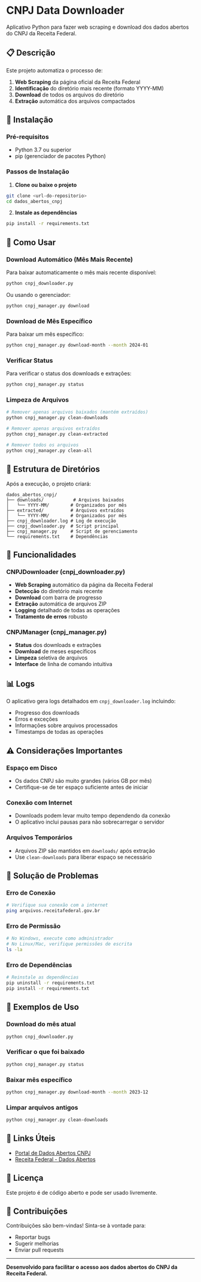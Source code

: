 # CNPJ Data Downloader

Aplicativo Python para fazer web scraping e download dos dados abertos do CNPJ da Receita Federal.

## 📋 Descrição

Este projeto automatiza o processo de:
1. **Web Scraping** da página oficial da Receita Federal
2. **Identificação** do diretório mais recente (formato YYYY-MM)
3. **Download** de todos os arquivos do diretório
4. **Extração** automática dos arquivos compactados

## 🚀 Instalação

### Pré-requisitos
- Python 3.7 ou superior
- pip (gerenciador de pacotes Python)

### Passos de Instalação

1. **Clone ou baixe o projeto**
```bash
git clone <url-do-repositorio>
cd dados_abertos_cnpj
```

2. **Instale as dependências**
```bash
pip install -r requirements.txt
```

## 📖 Como Usar

### Download Automático (Mês Mais Recente)

Para baixar automaticamente o mês mais recente disponível:

```bash
python cnpj_downloader.py
```

Ou usando o gerenciador:

```bash
python cnpj_manager.py download
```

### Download de Mês Específico

Para baixar um mês específico:

```bash
python cnpj_manager.py download-month --month 2024-01
```

### Verificar Status

Para verificar o status dos downloads e extrações:

```bash
python cnpj_manager.py status
```

### Limpeza de Arquivos

```bash
# Remover apenas arquivos baixados (mantém extraídos)
python cnpj_manager.py clean-downloads

# Remover apenas arquivos extraídos
python cnpj_manager.py clean-extracted

# Remover todos os arquivos
python cnpj_manager.py clean-all
```

## 📁 Estrutura de Diretórios

Após a execução, o projeto criará:

```
dados_abertos_cnpj/
├── downloads/           # Arquivos baixados
│   └── YYYY-MM/        # Organizados por mês
├── extracted/          # Arquivos extraídos
│   └── YYYY-MM/        # Organizados por mês
├── cnpj_downloader.log # Log de execução
├── cnpj_downloader.py  # Script principal
├── cnpj_manager.py     # Script de gerenciamento
└── requirements.txt    # Dependências
```

## 🔧 Funcionalidades

### CNPJDownloader (cnpj_downloader.py)
- **Web Scraping** automático da página da Receita Federal
- **Detecção** do diretório mais recente
- **Download** com barra de progresso
- **Extração** automática de arquivos ZIP
- **Logging** detalhado de todas as operações
- **Tratamento de erros** robusto

### CNPJManager (cnpj_manager.py)
- **Status** dos downloads e extrações
- **Download** de meses específicos
- **Limpeza** seletiva de arquivos
- **Interface** de linha de comando intuitiva

## 📊 Logs

O aplicativo gera logs detalhados em `cnpj_downloader.log` incluindo:
- Progresso dos downloads
- Erros e exceções
- Informações sobre arquivos processados
- Timestamps de todas as operações

## ⚠️ Considerações Importantes

### Espaço em Disco
- Os dados CNPJ são muito grandes (vários GB por mês)
- Certifique-se de ter espaço suficiente antes de iniciar

### Conexão com Internet
- Downloads podem levar muito tempo dependendo da conexão
- O aplicativo inclui pausas para não sobrecarregar o servidor

### Arquivos Temporários
- Arquivos ZIP são mantidos em `downloads/` após extração
- Use `clean-downloads` para liberar espaço se necessário

## 🐛 Solução de Problemas

### Erro de Conexão
```bash
# Verifique sua conexão com a internet
ping arquivos.receitafederal.gov.br
```

### Erro de Permissão
```bash
# No Windows, execute como administrador
# No Linux/Mac, verifique permissões de escrita
ls -la
```

### Erro de Dependências
```bash
# Reinstale as dependências
pip uninstall -r requirements.txt
pip install -r requirements.txt
```

## 📝 Exemplos de Uso

### Download do mês atual
```bash
python cnpj_downloader.py
```

### Verificar o que foi baixado
```bash
python cnpj_manager.py status
```

### Baixar mês específico
```bash
python cnpj_manager.py download-month --month 2023-12
```

### Limpar arquivos antigos
```bash
python cnpj_manager.py clean-downloads
```

## 🔗 Links Úteis

- [Portal de Dados Abertos CNPJ](https://dados.gov.br/dados/conjuntos-dados/cadastro-nacional-da-pessoa-juridica-cnpj)
- [Receita Federal - Dados Abertos](https://arquivos.receitafederal.gov.br/dados/cnpj/dados_abertos_cnpj/)

## 📄 Licença

Este projeto é de código aberto e pode ser usado livremente.

## 🤝 Contribuições

Contribuições são bem-vindas! Sinta-se à vontade para:
- Reportar bugs
- Sugerir melhorias
- Enviar pull requests

---

**Desenvolvido para facilitar o acesso aos dados abertos do CNPJ da Receita Federal.** 
